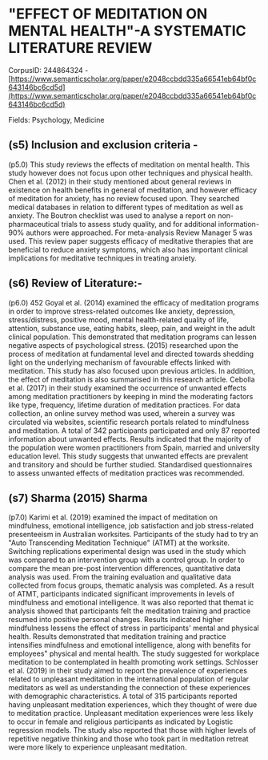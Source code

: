 # "EFFECT OF MEDITATION ON MENTAL HEALTH"-A SYSTEMATIC LITERATURE REVIEW

CorpusID: 244864324 - [https://www.semanticscholar.org/paper/e2048ccbdd335a66541eb64bf0c643146bc6cd5d](https://www.semanticscholar.org/paper/e2048ccbdd335a66541eb64bf0c643146bc6cd5d)

Fields: Psychology, Medicine

## (s5) Inclusion and exclusion criteria -
(p5.0) This study reviews the effects of meditation on mental health. This study however does not focus upon other techniques and physical health. Chen et al. (2012) in their study mentioned about general reviews in existence on health benefits in general of meditation, and however efficacy of meditation for anxiety, has no review focused upon. They searched medical databases in relation to different types of meditation as well as anxiety. The Boutron checklist was used to analyse a report on non-pharmaceutical trials to assess study quality, and for additional information-90% authors were approached. For meta-analysis Review Manager 5 was used. This review paper suggests efficacy of meditative therapies that are beneficial to reduce anxiety symptoms, which also has important clinical implications for meditative techniques in treating anxiety.
## (s6) Review of Literature:-
(p6.0) 452 Goyal et al. (2014) examined the efficacy of meditation programs in order to improve stress-related outcomes like anxiety, depression, stress/distress, positive mood, mental health-related quality of life, attention, substance use, eating habits, sleep, pain, and weight in the adult clinical population. This demonstrated that meditation programs can lessen negative aspects of psychological stress. (2015) researched upon the process of meditation at fundamental level and directed towards shedding light on the underlying mechanism of favourable effects linked with meditation. This study has also focused upon previous articles. In addition, the effect of meditation is also summarised in this research article. Cebolla et al. (2017) in their study examined the occurrence of unwanted effects among meditation practitioners by keeping in mind the moderating factors like type, frequency, lifetime duration of meditation practices. For data collection, an online survey method was used, wherein a survey was circulated via websites, scientific research portals related to mindfulness and meditation. A total of 342 participants participated and only 87 reported information about unwanted effects. Results indicated that the majority of the population were women practitioners from Spain, married and university education level. This study suggests that unwanted effects are prevalent and transitory and should be further studied. Standardised questionnaires to assess unwanted effects of meditation practices was recommended.
## (s7) Sharma (2015) Sharma
(p7.0) Karimi et al. (2019) examined the impact of meditation on mindfulness, emotional intelligence, job satisfaction and job stress-related presenteeism in Australian worksites. Participants of the study had to try an "Auto Transcending Meditation Technique" (ATMT) at the worksite. Switching replications experimental design was used in the study which was compared to an intervention group with a control group. In order to compare the mean pre-post intervention differences, quantitative data analysis was used. From the training evaluation and qualitative data collected from focus groups, thematic analysis was completed. As a result of ATMT, participants indicated significant improvements in levels of mindfulness and emotional intelligence. It was also reported that themat ic analysis showed that participants felt the meditation training and practice resumed into positive personal changes. Results indicated higher mindfulness lessens the effect of stress in participants' mental and physical health. Results demonstrated that meditation training and practice intensifies mindfulness and emotional intelligence, along with benefits for employees" physical and mental health. The study suggested for workplace meditation to be contemplated in health promoting work settings. Schlosser et al. (2019) in their study aimed to report the prevalence of experiences related to unpleasant meditation in the international population of regular meditators as well as understanding the connection of these experiences with demographic characteristics. A total of 315 participants reported having unpleasant meditation experiences, which they thought of were due to meditation practice. Unpleasant meditation experiences were less likely to occur in female and religious participants as indicated by Logistic regression models. The study also reported that those with higher levels of repetitive negative thinking and those who took part in meditation retreat were more likely to experience unpleasant meditation.
